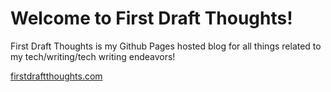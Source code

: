 # Welcome to First Draft Thoughts!

First Draft Thoughts is my Github Pages hosted blog for all things related to my tech/writing/tech writing endeavors!

[firstdraftthoughts.com](https://firstdraftthoughts.com/)
